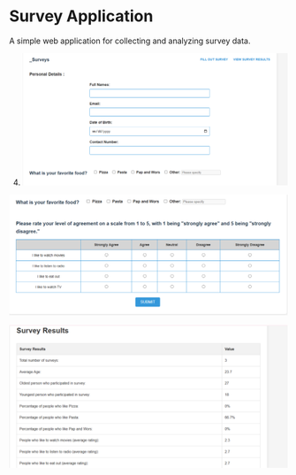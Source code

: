 #  Survey Application

A simple web application for collecting and analyzing survey data.





4. ![image alt](https://github.com/BenCityzen/mySurvey/blob/4815e487f76c8c9443236887d02d5b0b072ba4d7/Screenshot%202025-06-03%20115312.png)

![image alt](https://github.com/BenCityzen/mySurvey/blob/50f7d3b41a80fbd6d9e6a59234d77c81ad4d2d91/Screenshot%202025-06-03%20115331.png)

![image alt](https://github.com/BenCityzen/mySurvey/blob/1a4a2689ab706d0ce7385d4a429a9912f418225c/Screenshot%202025-06-03%20115428.png)
